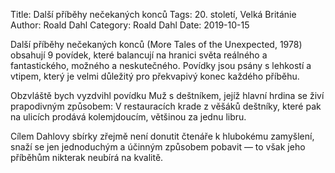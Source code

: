Title: Další příběhy nečekaných konců
Tags: 20. století, Velká Británie
Author: Roald Dahl
Category: Roald Dahl
Date: 2019-10-15

Další příběhy nečekaných konců (More Tales of the Unexpected, 1978) obsahují 9 povídek, které balancují na hranici světa reálného a fantastického, možného a neskutečného. Povídky jsou psány s lehkostí a vtipem, který je velmi důležitý pro překvapivý konec každého příběhu.

Obzvláště bych vyzdvihl povídku Muž s deštníkem, jejíž hlavní hrdina se živí prapodivným způsobem: V restauracích krade z věšáků deštníky, které pak na ulicích prodává kolemjdoucím, většinou za jednu libru.

Cílem Dahlovy sbírky zřejmě není donutit čtenáře k hlubokému zamyšlení, snaží se jen jednoduchým a účinným způsobem pobavit — to však jeho příběhům nikterak neubírá na kvalitě.

